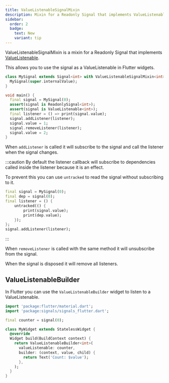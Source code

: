 ```yaml
---
title: ValueListenableSignalMixin
description: Mixin for a Readonly Signal that implements ValueListenable
sidebar:
  order: 2
  badge:
    text: New
    variant: tip
---
```


ValueListenableSignalMixin is a mixin for a Readonly Signal that implements [ValueListenable](https://api.flutter.dev/flutter/foundation/ValueListenable-class.html).

This allows you to use the signal as a ValueListenable in Flutter widgets.

```dart
class MySignal extends Signal<int> with ValueListenableSignalMixin<int> {
  MySignal(super.internalValue);
}

void main() {
  final signal = MySignal(0);
  assert(signal is ReadonlySignal<int>);
  assert(signal is ValueListenable<int>);
  final listener = () => print(signal.value);
  signal.addListener(listener);
  signal.value = 1;
  signal.removeListener(listener);
  signal.value = 2;
}
```

When `addListener` is called it will subscribe to the signal and call the listener when the signal changes.

:::caution
By default the listener callback will subscribe to dependencies called inside the listener because it is an effect.

To prevent this you can use `untracked` to read the signal without subscribing to it.

```dart
final signal = MySignal(0);
final dep = signal(0);
final listener = () {
    untracked(() {
        print(signal.value);
        print(dep.value);
    });
};
signal.addListener(listener);
```
:::

When `removeListener` is called with the same method it will unsubscribe from the signal.

When the signal is disposed it will remove all listeners.

## ValueListenableBuilder

In Flutter you can use the `ValueListenableBuilder` widget to listen to a ValueListenable.

```dart
import 'package:flutter/material.dart';
import 'package:signals/signals_flutter.dart';

final counter = signal(0);

class MyWidget extends StatelessWidget { 
  @override
  Widget build(BuildContext context) {
    return ValueListenableBuilder<int>(
      valueListenable: counter,
      builder: (context, value, child) {
        return Text('Count: $value');
      },
    );
  }
}
```
